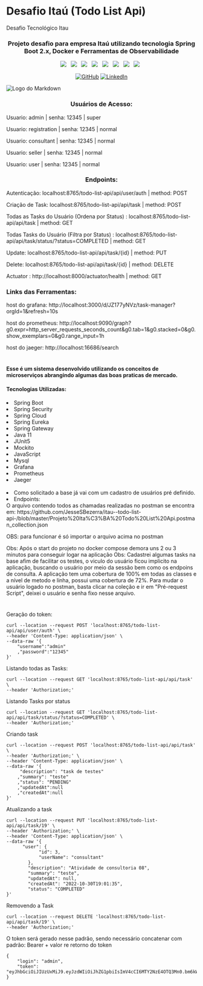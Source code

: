 # Desafio Itaú (Todo List Api)
Desafio Tecnológico Itau
<div align="center">

### Projeto desafio para empresa Itaú utilizando tecnologia Spring Boot 2.x, Docker e Ferramentas de Observabilidade

</div>

<p align="center">
<img src="https://img.shields.io/badge/Jaeger%20-%23F7DF1E.svg?&style=for-the-badge&color=E34F26" />&nbsp;&nbsp;
<img src="https://img.shields.io/badge/Phometheus%20-%23F7DF1E.svg?&style=for-the-badge&color=5BA8EE" />&nbsp;&nbsp;
<img src="https://img.shields.io/badge/Grafana%20-%23F7DF1E.svg?&style=for-the-badge&color=F7DF1E" />&nbsp;&nbsp;
<img src="https://img.shields.io/badge/Mysql%20-%23F7DF1E.svg?&style=for-the-badge&color=7044A3" />&nbsp;&nbsp;
<img src="https://img.shields.io/badge/Java%20-%23F7DF1E.svg?&style=for-the-badge&color=F7DF1E" />&nbsp;&nbsp;
<img src="https://img.shields.io/badge/Git HUB%20-%23F7DF1E.svg?&style=for-the-badge&color=000" />&nbsp;&nbsp;
<img src="https://img.shields.io/badge/Spring%20-%23F7DF1E.svg?&style=for-the-badge&color=008000" />&nbsp;&nbsp;
  <img src="https://img.shields.io/badge/Docker %20-%23F7DF1E.svg?&style=for-the-badge&color=5BA8EE" />&nbsp;&nbsp;
</p>

<p align="center">
	<a href="https://github.com/JesseSBezerra"><img src="https://img.icons8.com/bubbles/50/000000/github.png" alt="GitHub"/></a>
	<a href="https://www.linkedin.com/in/jesse-bezerra-239187a0/"><img src="https://img.icons8.com/bubbles/50/000000/linkedin.png" alt="LinkedIn"/></a>
</p>

![Logo do Markdown](https://github.com/JesseSBezerra/itau--todo-list-api-/blob/master/TodoListApi.gif?raw=true)
	
<h3 align="center"> Usuários de Acesso: </h3>
<p> Usuario: admin | senha: 12345 | super </p>
<p> Usuario: registration | senha: 12345 | normal </p>
<p> Usuario: consultant | senha: 12345 | normal </p>
<p> Usuario: seller | senha: 12345 | normal </p>
<p> Usuario: user | senha: 12345 | normal </p>

<h3 align="center"> Endpoints: </h3>
<p> Autenticação: localhost:8765/todo-list-api/api/user/auth | method: POST </p>
<p> Criação de Task: localhost:8765/todo-list-api/api/task | method: POST </p>
<p> Todas as Tasks do Usuário (Ordena por Status) : localhost:8765/todo-list-api/api/task | method: GET </p>
<p> Todas Tasks do Usuário (Filtra por Status) : localhost:8765/todo-list-api/api/task/status/?status=COMPLETED | method: GET </p>
<p> Update: localhost:8765/todo-list-api/api/task/{id} | method: PUT </p>
<p> Delete: localhost:8765/todo-list-api/api/task/{id} | method: DELETE </p>
<p> Actuator : http://localhost:8000/actuator/health | method: GET </p>

<h3> Links das Ferramentas: </h3>
<p> host do grafana: http://localhost:3000/d/JZ177yNVz/task-manager?orgId=1&refresh=10s </p>
<p> host do prometheus: http://localhost:9090/graph?g0.expr=http_server_requests_seconds_count&g0.tab=1&g0.stacked=0&g0.show_exemplars=0&g0.range_input=1h </p>
<p> host do jaeger: http://localhost:16686/search </p>  

#
#### Esse é um sistema desenvolvido utilizando os conceitos de microserviços abrangindo algumas das boas praticas de mercado.
#### Tecnologias Utilizadas:
<li> Spring Boot </li>
<li> Spring Security </li>
<li> Spring Cloud </li>
<li> Spring Eureka </li>
<li> Spring Gateway </li>
<li> Java 11 </li>
<li> JUnit5 </li>
<li> Mockito </li>
<li> JavaScript </li>
<li> Mysql </li>
<li> Grafana </li>
<li> Prometheus </li>
<li> Jaeger </li>
</br>
  <li> Como solicitado a base já vai com um cadastro de usuários pré definido.  
</br>
<li> Endpoints: </li>
O arquivo contendo todos as chamadas realizadas no postman se encontra em: 
https://github.com/JesseSBezerra/itau--todo-list-api-/blob/master/Projeto%20Ita%C3%BA%20Todo%20List%20Api.postman_collection.json
<p> OBS: para funcionar é só importar o arquivo acima no postman </p>

Obs: Após o start do projeto no docker compose demora uns 2 ou 3 minutos para conseguir logar na aplicação
Obs: Cadastrei algumas tasks na base afim de facilitar os testes, o viculo do usuário ficou implicito na aplicação, buscando o usuário por meio da sessão bem como os endpoins de consulta. A aplicação tem uma cobertura de 100% em todas as classes e a nível de metodo e linha, possui uma cobertura de 72%.
Para mudar o usuário logado no postman, basta clicar na coleção e ir em "Pré-request Script", deixei o usuário e senha fixo nesse arquivo.
#

Geração do token:

```shell
curl --location --request POST 'localhost:8765/todo-list-api/api/user/auth' \
--header 'Content-Type: application/json' \
--data-raw '{
    "username":"admin"
    ,"password":"12345"
}'
```
Listando todas as Tasks:

```shell
curl --location --request GET 'localhost:8765/todo-list-api/api/task' \
--header 'Authorization;'
```
Listando Tasks por status

```shell
curl --location --request GET 'localhost:8765/todo-list-api/api/task/status/?status=COMPLETED' \
--header 'Authorization;'
```

Criando task

```shell
curl --location --request POST 'localhost:8765/todo-list-api/api/task' \
--header 'Authorization;' \
--header 'Content-Type: application/json' \
--data-raw '{
     "description": "task de testes"
    ,"summary": "teste"
    ,"status": "PENDING"
    ,"updatedAt":null
    ,"createdAt":null
}'
```

Atualizando a task

```shell
curl --location --request PUT 'localhost:8765/todo-list-api/api/task/19' \
--header 'Authorization;' \
--header 'Content-Type: application/json' \
--data-raw '{
      "user": {
            "id": 3,
            "userName": "consultant"
        },
        "description": "Atividade de consultoria 08",
        "summary": "teste",
        "updatedAt": null,
        "createdAt": "2022-10-30T19:01:35",
        "status": "COMPLETED"
}'
```

Removendo a Task
```shell
curl --location --request DELETE 'localhost:8765/todo-list-api/api/task/19' \
--header 'Authorization;'
```
O token será gerado nesse padrão, sendo necessário concatenar com padrão: Bearer + valor re retorno do token
```shell
{
    "login": "admin",
    "token": "eyJhbGciOiJIUzUxMiJ9.eyJzdWIiOiJhZG1pbiIsImV4cCI6MTY2NzE4OTQ3Mn0.bm6kWx8O4DTPXZwq_ezBYDDQ935RnSoiDKUZzayPUodySFscaeUYN1WFmwooFMTsRrn3Le4wFJ8jccfRvvU5YQ"
}
```
